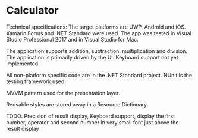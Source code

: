 # Calculator

Technical specifications:
The target platforms are UWP, Android and iOS. Xamarin.Forms and .NET Standard were used. The app was tested in Visual Studio Professional 2017 and in Visual Studio for Mac.

The application supports addition, subtraction, multiplication and division. The application is primarily driven by the UI.
Keyboard support not yet implemented.

All non-platform specific code are in the .NET Standard project. NUnit is the testing framework used.

MVVM pattern used for the presentation layer.

Reusable styles are stored away in a Resource Dictionary.



TODO: Precision of result display, Keyboard support, display the first number, operator and second number in very small font just above the result display
